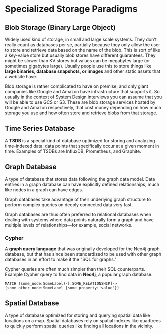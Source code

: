 # Specialized Storage Paradigms

## Blob Storage (Binary Large Object)

Widely used kind of storage, in small and large scale systems. They don't really count as databases per se, partially because they only allow the user to store and retrieve data based on the name of the blob. This is sort of like a key-value store but usually blob stores have different guarantees. They might be slower than KV stores but values can be megabytes large (or sometimes gigabytes large). Usually people use this to store things like **large binaries, database snapshots, or images** and other static assets that a website have.

Blob storage is rather complicated to have on premise, and only giant companies like Google and Amazon have infrastructure that supports it. So usually in the context of System Design interviews you can assume that you will be able to use GCS or S3. These are blob storage services hosted by Google and Amazon respectively, that cost money depending on how much storage you use and how often store and retrieve blobs from that storage.

## Time Series Database

A **TSDB** is a special kind of database optimized for storing and analyzing time-indexed data: data points that specifically occur at a given moment in time. Examples of TSDBs are InfluxDB, Prometheus, and Graphite.

## Graph Database

A type of database that stores data following the graph data model. Data entries in a graph database can have explicitly defined relationships, much like nodes in a graph can have edges.

Graph databases take advantage of their underlying graph structure to perform
complex queries on deeply connected data very fast.

Graph databases are thus often preferred to relational databases when dealing with systems where data points naturally form a graph and have multiple levels of relationships—for example, social networks.

### Cypher

A **graph query language** that was originally developed for the Neo4j
graph database, but that has since been standardized to be used with other
graph databases in an effort to make it the "SQL for graphs."

Cypher queries are often much simpler than their SQL counterparts. Example
Cypher query to find data in **Neo4j**, a popular graph database:

```
MATCH (some_node:SomeLabel)-[:SOME_RELATIONSHIP]->(some_other_node:SomeLabel {some_property:'value'})
```

## Spatial Database

A type of database optimized for storing and querying spatial data like locations on a map. Spatial databases rely on spatial indexes like quadtrees to quickly perform spatial queries like finding all locations in the vicinity.